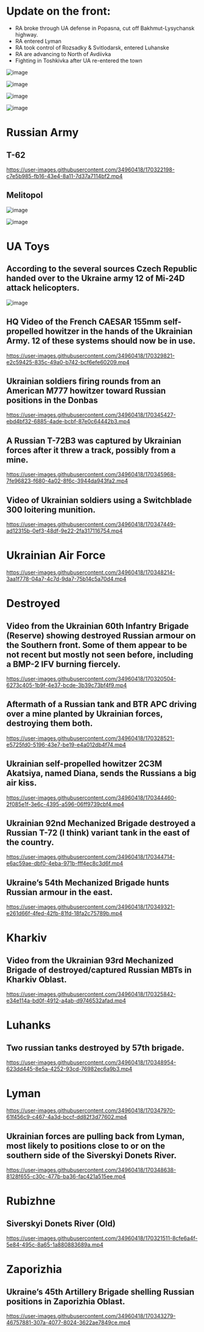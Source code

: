 # Update on the front:

- RA broke through UA defense in Popasna, cut off Bakhmut-Lysychansk highway. 
- RA entered Lyman 
- RA took control of Rozsadky & Svitlodarsk, entered Luhanske
- RA are advancing to North of Avdiivka
- Fighting in Toshkivka after UA re-entered the town

![image](https://user-images.githubusercontent.com/34960418/170324479-6fb4c7bf-e855-48b4-9f36-e88e10befede.png)

![image](https://user-images.githubusercontent.com/34960418/170324499-3c09b6a5-4a42-4ac6-8d91-1206eaedb832.png)

![image](https://user-images.githubusercontent.com/34960418/170324515-fbc286dd-7c4c-4183-aa25-ade403bd023f.png)

![image](https://user-images.githubusercontent.com/34960418/170324614-6b1eae23-f00b-4372-bd1c-b07f1e5b7dc5.png)


# Russian Army 

## T-62

https://user-images.githubusercontent.com/34960418/170322198-c7e5b985-fb16-43e4-8a11-7d37a7114bf2.mp4


## Melitopol

![image](https://user-images.githubusercontent.com/34960418/170323329-de8f14e8-6ddc-4d4d-b8de-a301ca050efe.png)

![image](https://user-images.githubusercontent.com/34960418/170323354-9d95beff-f62b-4176-99f1-b907ebcb67ec.png)


# UA Toys

## According to the several sources Czech Republic handed over to the Ukraine army 12 of Mi-24D attack helicopters.

![image](https://user-images.githubusercontent.com/34960418/170320137-f97cd22f-88cc-40e1-b6cd-da8275eff21c.png)


## HQ Video of the French CAESAR 155mm self-propelled howitzer in the hands of the Ukrainian Army. 12 of these systems should now be in use.

https://user-images.githubusercontent.com/34960418/170329821-e2c59425-835c-49a0-b742-bcf6efe60209.mp4


## Ukrainian soldiers firing rounds from an American M777 howitzer toward Russian positions in the Donbas

https://user-images.githubusercontent.com/34960418/170345427-ebd4bf32-6885-4ade-bcbf-87e0c64442b3.mp4


## A Russian T-72B3 was captured by Ukrainian forces after it threw a track, possibly from a mine.

https://user-images.githubusercontent.com/34960418/170345968-7fe96823-f680-4a02-8f6c-3944da943fa2.mp4


## Video of Ukrainian soldiers using a Switchblade 300 loitering munition.

https://user-images.githubusercontent.com/34960418/170347449-ad12315b-0ef3-48df-9e22-2fa317116754.mp4


# Ukrainian Air Force

https://user-images.githubusercontent.com/34960418/170348214-3aa1f778-04a7-4c7d-9da7-75b14c5a70d4.mp4


# Destroyed

## Video from the Ukrainian 60th Infantry Brigade (Reserve) showing destroyed Russian armour on the Southern front. Some of them appear to be not recent but mostly not seen before, including a BMP-2 IFV burning fiercely.

https://user-images.githubusercontent.com/34960418/170320504-6273c405-1b9f-4e37-bcde-3b39c73bf4f9.mp4


## Aftermath of a Russian tank and BTR APC driving over a mine planted by Ukrainian forces, destroying them both.

https://user-images.githubusercontent.com/34960418/170328521-e5725fd0-5196-43e7-be19-e4a012db4f74.mp4


## Ukrainian self-propelled howitzer 2C3M Akatsiya, named Diana, sends the Russians a big air kiss.

https://user-images.githubusercontent.com/34960418/170344460-2f085e1f-3e6c-4395-a596-06ff9739cbf4.mp4


## Ukrainian 92nd Mechanized Brigade destroyed a Russian T-72 (I think) variant tank in the east of the country.

https://user-images.githubusercontent.com/34960418/170344714-e6ac59ae-dbf0-4eba-971b-fff4ec8c3d6f.mp4


## Ukraine’s 54th Mechanized Brigade hunts Russian armour in the east.

https://user-images.githubusercontent.com/34960418/170349321-e261d66f-4fed-42fb-81fd-18fa2c75789b.mp4


# Kharkiv

## Video from the Ukrainian 93rd Mechanized Brigade of destroyed/captured Russian MBTs in Kharkiv Oblast.

https://user-images.githubusercontent.com/34960418/170325842-e34e114a-bd0f-4912-a4ab-d9746532afad.mp4


# Luhanks

## Two russian tanks destroyed by 57th brigade.

https://user-images.githubusercontent.com/34960418/170348954-623dd445-8e5a-4252-93cd-76982ec6a9b3.mp4


# Lyman

https://user-images.githubusercontent.com/34960418/170347970-61f456c9-c467-4a3d-bccf-dd82f3d77602.mp4


## Ukrainian forces are pulling back from Lyman, most likely to positions close to or on the southern side of the Siverskyi Donets River.

https://user-images.githubusercontent.com/34960418/170348638-8128f655-c30c-477b-ba36-fac421a515ee.mp4


# Rubizhne

## Siverskyi Donets River (Old)

https://user-images.githubusercontent.com/34960418/170321511-8cfe6a4f-5e84-495c-8a65-1a880883689a.mp4


# Zaporizhia

## Ukraine’s 45th Artillery Brigade shelling Russian positions in Zaporizhia Oblast.

https://user-images.githubusercontent.com/34960418/170343279-46757881-307a-4077-8024-3622ae7849ce.mp4

